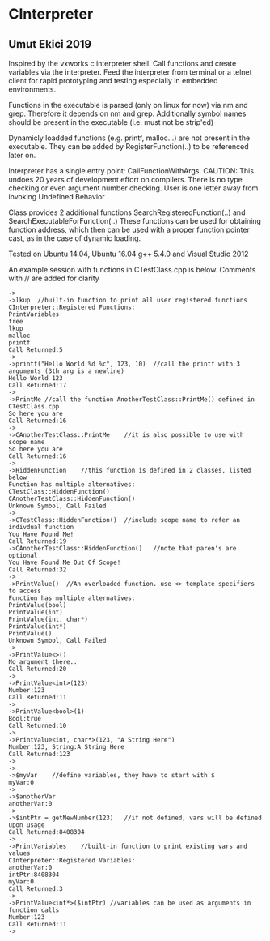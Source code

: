 
 # CInterpreter
 ## Umut Ekici 2019

 Inspired by the vxworks c interpreter shell. 
 Call functions and create variables via the interpreter.
 Feed the interpreter from terminal or a telnet client for rapid prototyping and testing especially in embedded environments.

 Functions in the executable is parsed (only on linux for now) via nm and grep. Therefore it depends on nm and grep.
 Additionally symbol names should be present in the executable (i.e. must not be strip'ed)

 Dynamicly loadded functions (e.g. printf, malloc...) are not present in the executable. They can be added by
 RegisterFunction(..) to be referenced later on. 

 Interpreter has a single entry point: CallFunctionWithArgs.
 CAUTION: This undoes 20 years of development effort on compilers. There is no type checking or even argument number checking.
 User is one letter away from invoking Undefined Behavior

 Class provides 2 additional functions SearchRegisteredFunction(..) and SearchExecutableForFunction(..)
 These functions can be used for obtaining function address, which then can be used with a proper function pointer cast,
 as in the case of dynamic loading. 

 Tested on Ubuntu 14.04, Ubuntu 16.04 g++ 5.4.0 and Visual Studio 2012 

An example session with functions in CTestClass.cpp is below. Comments with // are added for clarity
```
->
->lkup	//built-in function to print all user registered functions
CInterpreter::Registered Functions:
PrintVariables
free
lkup
malloc
printf
Call Returned:5
->
->printf("Hello World %d %c", 123, 10)	//call the printf with 3 arguments (3th arg is a newline)
Hello World 123 
Call Returned:17
->
->PrintMe //call the function AnotherTestClass::PrintMe() defined in CTestClass.cpp
So here you are
Call Returned:16
->
->CAnotherTestClass::PrintMe	//it is also possible to use with scope name
So here you are
Call Returned:16
->
->HiddenFunction	//this function is defined in 2 classes, listed below
Function has multiple alternatives:
CTestClass::HiddenFunction()
CAnotherTestClass::HiddenFunction()
Unknown Symbol, Call Failed
->
->CTestClass::HiddenFunction()	//include scope name to refer an indivdual function
You Have Found Me!
Call Returned:19
->CAnotherTestClass::HiddenFunction()	//note that paren's are optional 
You Have Found Me Out Of Scope!
Call Returned:32
->
->PrintValue()	//An overloaded function. use <> template specifiers to access
Function has multiple alternatives:
PrintValue(bool)
PrintValue(int)
PrintValue(int, char*)
PrintValue(int*)
PrintValue()
Unknown Symbol, Call Failed
->
->PrintValue<>()
No argument there..
Call Returned:20
->
->PrintValue<int>(123)
Number:123
Call Returned:11
->
->PrintValue<bool>(1)
Bool:true
Call Returned:10
->
->PrintValue<int, char*>(123, "A String Here")
Number:123, String:A String Here
Call Returned:123
->
->
->$myVar	//define variables, they have to start with $
myVar:0
->
->$anotherVar
anotherVar:0
->
->$intPtr = getNewNumber(123)	//if not defined, vars will be defined upon usage
Call Returned:8408304
->
->PrintVariables	//built-in function to print existing vars and values
CInterpreter::Registered Variables:
anotherVar:0
intPtr:8408304
myVar:0
Call Returned:3
->
->PrintValue<int*>($intPtr)	//variables can be used as arguments in function calls
Number:123
Call Returned:11
->
```

